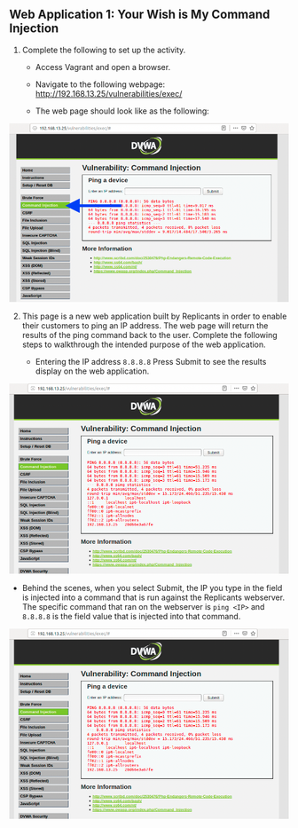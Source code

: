 ## Web Application 1: Your Wish is My Command Injection
1.  Complete the following to set up the activity.
    * Access Vagrant and open a browser.

    * Navigate to the following webpage: http://192.168.13.25/vulnerabilities/exec/

    * The web page should look like as the following:

![Web Application 1_1](https://github.com/Diablo5G/UTA-CYBER-2021-ASSIGNMENT/blob/Master/Offensive%20Security%20Unit/15-Web-Vulnerabilities-and-Hardening/Images/Web%20Application%201_1.png)

2.  This page is a new web application built by Replicants in order to enable their customers to ping an IP address. The web page will return the results of the ping command back to the user.
Complete the following steps to walkthrough the intended purpose of the web application.

    * Entering the IP address `8.8.8.8` Press Submit to see the results display on the web application.

![Web Application 1_5](https://github.com/Diablo5G/UTA-CYBER-2021-ASSIGNMENT/blob/Master/Offensive%20Security%20Unit/15-Web-Vulnerabilities-and-Hardening/Images/Web%20Application%201_5.png)

* Behind the scenes, when you select Submit, the IP you type in the field is injected into a command that is run against the Replicants webserver. The specific command that ran on the webserver is `ping <IP>` and `8.8.8.8` is the field value that is injected into that command.

![Web Application 1_5](https://github.com/Diablo5G/UTA-CYBER-2021-ASSIGNMENT/blob/Master/Offensive%20Security%20Unit/15-Web-Vulnerabilities-and-Hardening/Images/Web%20Application%201_5.png)
